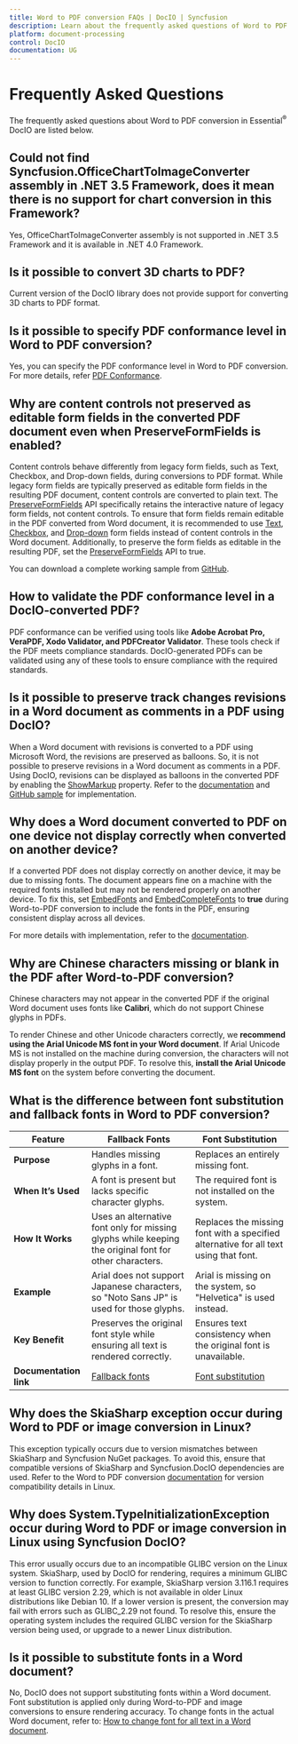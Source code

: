 ```yaml
---
title: Word to PDF conversion FAQs | DocIO | Syncfusion
description: Learn about the frequently asked questions of Word to PDF conversion in the .NET Word (DocIO) library.
platform: document-processing
control: DocIO
documentation: UG
---
```


# Frequently Asked Questions

The frequently asked questions about Word to PDF conversion in Essential<sup>&reg;</sup> DocIO are listed below.

## Could not find Syncfusion.OfficeChartToImageConverter assembly in .NET 3.5 Framework, does it mean there is no support for chart conversion in this Framework? 

Yes, OfficeChartToImageConverter assembly is not supported in .NET 3.5 Framework and it is available in .NET 4.0 Framework.

## Is it possible to convert 3D charts to PDF?

Current version of the DocIO library does not provide support for converting 3D charts to PDF format.

## Is it possible to specify PDF conformance level in Word to PDF conversion?

Yes, you can specify the PDF conformance level in Word to PDF conversion. For more details, refer [PDF Conformance](https://help.syncfusion.com/document-processing/pdf/pdf-library/net/working-with-pdf-conformance).

## Why are content controls not preserved as editable form fields in the converted PDF document even when PreserveFormFields is enabled? 

Content controls behave differently from legacy form fields, such as Text, Checkbox, and Drop-down fields, during conversions to PDF format. While legacy form fields are typically preserved as editable form fields in the resulting PDF document, content controls are converted to plain text. The [PreserveFormFields](https://help.syncfusion.com/cr/document-processing/Syncfusion.DocToPDFConverter.DocToPDFConverterSettings.html#Syncfusion_DocToPDFConverter_DocToPDFConverterSettings_PreserveFormFields) API specifically retains the interactive nature of legacy form fields, not content controls.
To ensure that form fields remain editable in the PDF converted from Word document, it is recommended to use [Text](https://help.syncfusion.com/document-processing/word/word-library/net/working-with-form-fields#text-form-field), [Checkbox](https://help.syncfusion.com/document-processing/word/word-library/net/working-with-form-fields#check-box), and [Drop-down](https://help.syncfusion.com/document-processing/word/word-library/net/working-with-form-fields#drop-down) form fields instead of content controls in the Word document. Additionally, to preserve the form fields as editable in the resulting PDF, set the [PreserveFormFields](https://help.syncfusion.com/cr/document-processing/Syncfusion.DocToPDFConverter.DocToPDFConverterSettings.html#Syncfusion_DocToPDFConverter_DocToPDFConverterSettings_PreserveFormFields) API to true.

You can download a complete working sample from [GitHub](https://github.com/SyncfusionExamples/DocIO-Examples/tree/main/Word-to-PDF-Conversion/Create-fillable-PDF-from-Word).

## How to validate the PDF conformance level in a DocIO-converted PDF?

PDF conformance can be verified using tools like **Adobe Acrobat Pro, VeraPDF, Xodo Validator, and PDFCreator Validator**. These tools check if the PDF meets compliance standards. DocIO-generated PDFs can be validated using any of these tools to ensure compliance with the required standards.

## Is it possible to preserve track changes revisions in a Word document as comments in a PDF using DocIO?

When a Word document with revisions is converted to a PDF using Microsoft Word, the revisions are preserved as balloons. So, it is not possible to preserve revisions in a Word document as comments in a PDF. Using DocIO, revisions can be displayed as balloons in the converted PDF by enabling the [ShowMarkup](https://help.syncfusion.com/cr/document-processing/Syncfusion.DocIO.DLS.RevisionOptions.html#Syncfusion_DocIO_DLS_RevisionOptions_ShowMarkup) property. Refer to the [documentation](https://help.syncfusion.com/document-processing/word/conversions/word-to-pdf/net/word-to-pdf-settings#show-or-hide-revisions-in-balloons) and [GitHub sample](https://github.com/SyncfusionExamples/DocIO-Examples/tree/main/Word-to-PDF-Conversion/Show-or-hide-revisions-in-balloons) for implementation.

## Why does a Word document converted to PDF on one device not display correctly when converted on another device?

If a converted PDF does not display correctly on another device, it may be due to missing fonts. The document appears fine on a machine with the required fonts installed but may not be rendered properly on another device. To fix this, set [EmbedFonts](https://help.syncfusion.com/cr/file-formats/Syncfusion.DocToPDFConverter.DocToPDFConverterSettings.html#Syncfusion_DocToPDFConverter_DocToPDFConverterSettings_EmbedFonts) and [EmbedCompleteFonts](https://help.syncfusion.com/cr/file-formats/Syncfusion.DocToPDFConverter.DocToPDFConverterSettings.html#Syncfusion_DocToPDFConverter_DocToPDFConverterSettings_EmbedCompleteFonts) to **true** during Word-to-PDF conversion to include the fonts in the PDF, ensuring consistent display across all devices.

For more details with implementation, refer to the [documentation](https://help.syncfusion.com/document-processing/word/conversions/word-to-pdf/net/word-to-pdf-settings#embedding-fonts).

## Why are Chinese characters missing or blank in the PDF after Word-to-PDF conversion?

Chinese characters may not appear in the converted PDF if the original Word document uses fonts like **Calibri**, which do not support Chinese glyphs in PDFs.

To render Chinese and other Unicode characters correctly, we **recommend using the Arial Unicode MS font in your Word document**. If Arial Unicode MS is not installed on the machine during conversion, the characters will not display properly in the output PDF. To resolve this, **install the Arial Unicode MS font** on the system before converting the document.

## What is the difference between font substitution and fallback fonts in Word to PDF conversion?

<table>
  <thead>
    <tr>
      <th>Feature</th>
      <th>Fallback Fonts</th>
      <th>Font Substitution</th>
    </tr>
  </thead>
  <tbody>
    <tr>
      <td><b>Purpose</b></td>
      <td>Handles missing glyphs in a font.</td>
      <td>Replaces an entirely missing font.</td>
    </tr>
    <tr>
      <td><b>When It’s Used</b></td>
      <td>A font is present but lacks specific character glyphs.</td>
      <td>The required font is not installed on the system.</td>
    </tr>
    <tr>
      <td><b>How It Works</b></td>
      <td>Uses an alternative font only for missing glyphs while keeping the original font for other characters.</td>
      <td>Replaces the missing font with a specified alternative for all text using that font.</td>
    </tr>
    <tr>
      <td><b>Example</b></td>
      <td>Arial does not support Japanese characters, so "Noto Sans JP" is used for those glyphs.</td>
      <td>Arial is missing on the system, so "Helvetica" is used instead.</td>
    </tr>
    <tr>
      <td><b>Key Benefit</b></td>
      <td>Preserves the original font style while ensuring all text is rendered correctly.</td>
      <td>Ensures text consistency when the original font is unavailable.</td>
    </tr>
    <tr>
      <td><b>Documentation link</b></td>
      <td><a href="https://help.syncfusion.com/document-processing/word/conversions/word-to-pdf/net/fallback-fonts-word-to-pdf">Fallback fonts</a></td>
      <td><a href="https://help.syncfusion.com/document-processing/word/conversions/word-to-pdf/net/font-substituion-word-to-pdf">Font substitution</a></td>
    </tr>
  </tbody>
</table>

## Why does the SkiaSharp exception occur during Word to PDF or image conversion in Linux?

This exception typically occurs due to version mismatches between SkiaSharp and Syncfusion NuGet packages. To avoid this, ensure that compatible versions of SkiaSharp and Syncfusion.DocIO dependencies are used. Refer to the Word to PDF conversion [documentation](https://help.syncfusion.com/document-processing/word/conversions/word-to-pdf/net/convert-word-document-to-pdf-in-linux) for version compatibility details in Linux.

## Why does System.TypeInitializationException occur during Word to PDF or image conversion in Linux using Syncfusion DocIO?

This error usually occurs due to an incompatible GLIBC version on the Linux system. SkiaSharp, used by DocIO for rendering, requires a minimum GLIBC version to function correctly. For example, SkiaSharp version 3.116.1 requires at least GLIBC version 2.29, which is not available in older Linux distributions like Debian 10. If a lower version is present, the conversion may fail with errors such as GLIBC_2.29 not found. To resolve this, ensure the operating system includes the required GLIBC version for the SkiaSharp version being used, or upgrade to a newer Linux distribution.

## Is it possible to substitute fonts in a Word document?

No, DocIO does not support substituting fonts within a Word document. Font substitution is applied only during Word-to-PDF and image conversions to ensure rendering accuracy. To change fonts in the actual Word document, refer to: [How to change font for all text in a Word document](https://support.syncfusion.com/kb/article/17487/how-to-change-the-font-for-all-text-in-a-net-core-word-document).

